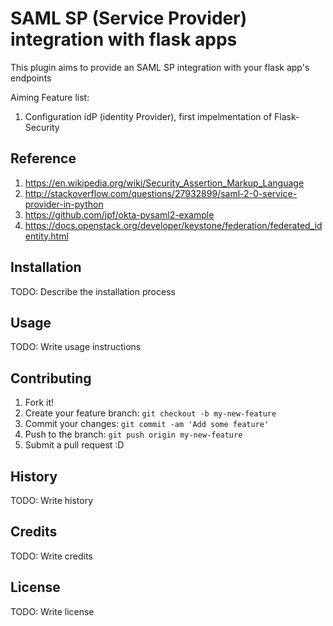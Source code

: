 # SAML SP (Service Provider) integration with flask apps

This plugin aims to provide an SAML SP integration with your flask app's endpoints

Aiming Feature list:

1) Configuration idP (identity Provider), first impelmentation of Flask-Security


## Reference

1. https://en.wikipedia.org/wiki/Security_Assertion_Markup_Language
2. http://stackoverflow.com/questions/27932899/saml-2-0-service-provider-in-python
3. https://github.com/jpf/okta-pysaml2-example
4. https://docs.openstack.org/developer/keystone/federation/federated_identity.html

## Installation

TODO: Describe the installation process

## Usage

TODO: Write usage instructions

## Contributing

1. Fork it!
2. Create your feature branch: `git checkout -b my-new-feature`
3. Commit your changes: `git commit -am 'Add some feature'`
4. Push to the branch: `git push origin my-new-feature`
5. Submit a pull request :D

## History

TODO: Write history

## Credits

TODO: Write credits

## License

TODO: Write license
